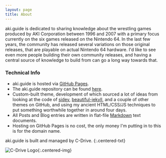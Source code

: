 ```yaml
---
layout: page
title: About
---
```


aki.guide is dedicated to sharing knowledge about the wrestling games produced by AKI Corporation between 1996 and 2007 with a primary focus currently on the six games released on the Nintendo 64. In the last few years, the community has released several variations on those original releases, that are playable on actual Nintendo 64 hardware. I'd like to see even more people building their own community releases, and having a central source of knowledge to build from can go a long way towards that.

### Technical Info

- aki.guide is hosted via [GitHub Pages](https://pages.github.com/).
- The aki.guide repository can be found [here](https://github.com/CxDrive/aki-guide).
- Custom-built theme, development of which sourced a lot of ideas from looking at the code of [sidey](https://github.com/ronv/sidey), [beautiful-jekyll](https://github.com/daattali/beautiful-jekyll), and a couple of other themes on GitHub, and using my ancient HTML/CSS/JS techniques to put something worthwhile together in around four days.
- All Posts and Blog entries are written in flat-file [Markdown](https://www.markdownguide.org/) text documents.
- Hosting on GitHub Pages is no cost, the only money I'm putting in to this is for the domain name.


aki.guide is built and managed by C-Drive.
{:.centered-txt}

![C-Drive Logo](../../assets/img/c-drive.png){:.centered-img}
